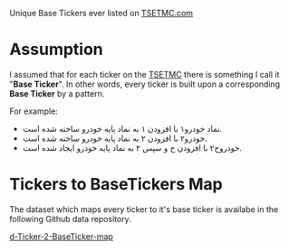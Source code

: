 Unique Base Tickers ever listed on [TSETMC.com](http://www.tsetmc.com)

# Assumption
I assumed that for each ticker on the [TSETMC](http://www.tsetmc.com) 
there is something I call it "**Base Ticker**". 
In other words, every ticker is built upon a corresponding **Base Ticker**
by a pattern.

For example:

- نماد خودرو۱ با افزودن ۱ به نماد پایه خودرو ساخته شده است.
- خودرو۲ با افزودن ۲ به نماد پایه خودرو ساخته شده است.
- خودروح۲ با افزودن ح و سپس ۲ به نماد پایه خودرو ایجاد شده است.

# Tickers to BaseTickers Map
The dataset which maps every ticker to it's base ticker is availabe
in the following Github data repository.

[d-Ticker-2-BaseTicker-map](https://github.com/imahdimir/d-Ticker-2-BaseTicker-map)